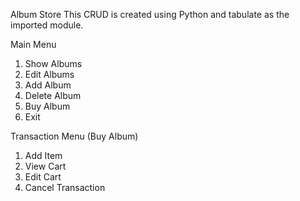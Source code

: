 Album Store
This CRUD is created using Python and tabulate as the imported module.

Main Menu
1. Show Albums
2. Edit Albums
3. Add Album
4. Delete Album
5. Buy Album
0. Exit

Transaction Menu (Buy Album)
1. Add Item
2. View Cart
3. Edit Cart
0. Cancel Transaction
